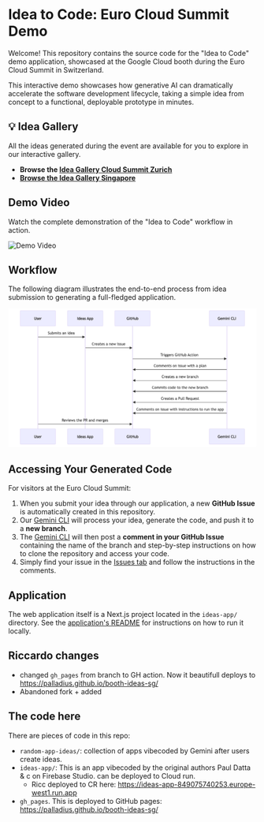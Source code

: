 # Idea to Code: Euro Cloud Summit Demo

Welcome! This repository contains the source code for the "Idea to Code" demo application, showcased at the
Google Cloud booth during the Euro Cloud Summit in Switzerland.

This interactive demo showcases how generative AI can dramatically accelerate the software development lifecycle,
taking a simple idea from concept to a functional, deployable prototype in minutes.

## 💡 Idea Gallery

All the ideas generated during the event are available for you to explore in our interactive gallery.

* **Browse the [Idea Gallery Cloud Summit Zurich](https://palladius.github.io/booth-ideas-sg/)**
* **[Browse the Idea Gallery Singapore](https://pauldatta.github.io/booth-ideas-sg/)**

## Demo Video

Watch the complete demonstration of the "Idea to Code" workflow in action.

![Demo Video](docs/media/demo.gif)

## Workflow

The following diagram illustrates the end-to-end process from idea submission to generating a full-fledged application.

![Idea to Code Workflow](docs/media/idea-to-code-workflow.png)

## Accessing Your Generated Code

For visitors at the Euro Cloud Summit:

1.  When you submit your idea through our application, a new **GitHub Issue** is automatically created in this repository.
2.  Our [Gemini CLI](https://github.com/google-github-actions/run-gemini-cli) will process your idea, generate the code, and push it to a **new branch**.
3.  The [Gemini CLI](https://github.com/google-github-actions/run-gemini-cli) will then post a **comment in your GitHub Issue** containing the name of the branch and step-by-step instructions on how to clone the repository and access your code.
4.  Simply find your issue in the [Issues tab](https://github.com/pauldatta/booth-ideas-sg/issues) and follow the instructions in the comments.

## Application

The web application itself is a Next.js project located in the `ideas-app/` directory. See the [application's README](ideas-app/README.md) for instructions on how to run it locally.

## Riccardo changes

* changed `gh_pages` from branch to GH action. Now it beautifull deploys to https://palladius.github.io/booth-ideas-sg/
* Abandoned fork + added

## The code here

There are pieces of code in this repo:

* `random-app-ideas/`: collection of apps vibecoded by Gemini after users create ideas.
* `ideas-app/`: This is an app vibecoded by the original authors Paul Datta & c on Firebase Studio. can be deployed to Cloud run.
  * Ricc deployed to CR here: https://ideas-app-849075740253.europe-west1.run.app
* `gh_pages`. This is deployed to GitHub pages: https://palladius.github.io/booth-ideas-sg/
